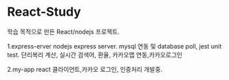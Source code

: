 # React-Study

학습 목적으로 만든 React/nodejs 프로젝트.

1.express-erver
  nodejs express server. 
  mysql 연동 및 database poll, jest unit test. 단리복리 계산, 실시간 검색어, 환율, 카카오맵 연동,카카오로그인
  
2.my-app
  react 클라이언트,카카오 로그인, 인증처리 개발중.
